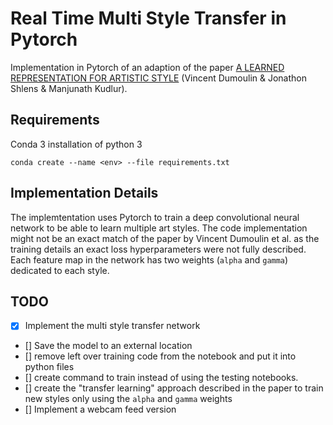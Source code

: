 # Real Time Multi Style Transfer in Pytorch

Implementation in Pytorch of an adaption of the paper [A LEARNED REPRESENTATION FOR ARTISTIC STYLE](https://arxiv.org/pdf/1610.07629.pdf) (Vincent Dumoulin & Jonathon Shlens & Manjunath Kudlur).

## Requirements

Conda 3 installation of python 3
```
conda create --name <env> --file requirements.txt
```

## Implementation Details

The implemtentation uses Pytorch to train a deep convolutional neural network to be able to learn multiple art styles. The code implementation might not be an exact match of the paper by Vincent Dumoulin et al. as the training details an exact loss hyperparameters were not fully described. Each feature map in the network has two weights (`alpha` and `gamma`) dedicated to each style.


## TODO

- [x] Implement the multi style transfer network
- [] Save the model to an external location
- [] remove left over training code from the notebook and put it into python files
- [] create command to train instead of using the testing notebooks.
- [] create the "transfer learning" approach described in the paper to train new styles only using the `alpha` and `gamma` weights
- [] Implement a webcam feed version
